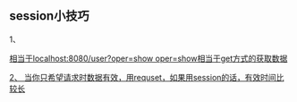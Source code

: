 ## session小技巧

1、

<a href="user?oper=show" > 相当于localhost:8080/user?oper=show oper=show相当于get方式的获取数据



2、 当你只希望请求时数据有效，用requset，如果用session的话，有效时间比较长